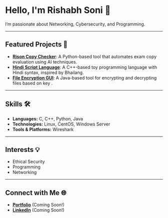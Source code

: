 # Hello, I'm Rishabh Soni 👋  

I’m passionate about Networking, Cybersecurity, and Programming.  

---

## Featured Projects 🚀  
- **[Rison Copy Checker](#)**: A Python-based tool that automates exam copy evaluation using AI techniques.  
- **[Hindi Script Language](#)**: A C++-based toy programming language with Hindi syntax, inspired by Bhailang.  
- **[File Encryption GUI](#)**: A Java-based tool for encrypting and decrypting files based on key .  

---

## Skills 🛠️  
- **Languages:** C, C++, Python, Java  
- **Technologies:** Linux, CentOS, Windows Server  
- **Tools & Platforms:** Wireshark  

---

## Interests 💡  
- Ethical Security  
- Programming  
- Networking  

---

## Connect with Me 🌐  
- **[Portfolio](https://rishabhsoni.in)** (Coming Soon!)  
- **[LinkedIn](#)** (Coming Soon!)  
